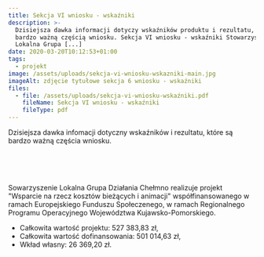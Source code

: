 ```yaml
---
title: Sekcja VI wniosku - wskaźniki
description: >-
  Dzisiejsza dawka informacji dotyczy wskaźników produktu i rezultatu, które są
  bardzo ważną częścią wniosku. Sekcja VI wniosku - wskaźniki Stowarzyszenie
  Lokalna Grupa [...]
date: 2020-03-20T10:12:53+01:00
tags:
  - projekt
image: /assets/uploads/sekcja-vi-wniosku-wskazniki-main.jpg
imageAlt: zdjęcie tytułowe sekcja 6 wniosku - wskaźniki
files:
  - file: /assets/uploads/sekcja-vi-wniosku-wskaźniki.pdf
    fileName: Sekcja VI wniosku - wskaźniki
    fileType: pdf
---
```

Dzisiejsza dawka infomacji dotyczny wskaźników i rezultatu, które są bardzo ważną częścia wniosku.

<br>

<br>

<br>

Sowarzyszenie Lokalna Grupa Działania Chełmno realizuje projekt "Wsparcie na rzecz kosztów bieżących i animacji" współfinansowanego w ramach Europejskiego Funduszu Społeczenego, w ramach Regionalnego Programu Operacyjnego Województwa Kujawsko-Pomorskiego.

* Całkowita wartość projektu: 527 383,83 zł,
* Całkowita wartość dofinansowania: 501 014,63 zł,
* Wkład własny: 26 369,20 zł.
